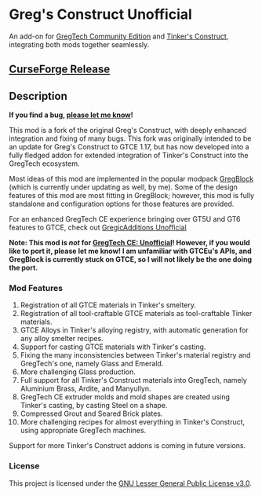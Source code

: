 # Greg's Construct Unofficial
An add-on for [GregTech Community Edition](https://github.com/GregTechCE/GregTech) and [Tinker's Construct](https://github.com/SlimeKnights/TinkersConstruct), integrating both mods together seamlessly.

## [CurseForge Release](https://legacy.curseforge.com/minecraft/mc-mods/gregs-construct-unofficial/)

## Description
**If you find a bug, [please let me know](https://github.com/1ahmadbassam/GregsConstructUnofficial/issues)!**

This mod is a fork of the original Greg's Construct, with deeply enhanced integration and fixing of many bugs. 
This fork was originally intended to be an update for Greg's Construct to GTCE 1.17, but has now developed into a fully
fledged addon for extended integration of Tinker's Construct into the GregTech ecosystem.

Most ideas of this mod are implemented in the popular modpack [GregBlock](https://github.com/1ahmadbassam/Gregblock-revamped117)
(which is currently under updating as well, by me).
Some of the design features of this mod are most fitting in GregBlock; however, this mod is fully
standalone and configuration options for those features are provided.

For an enhanced GregTech CE experience bringing over GT5U and GT6 features to GTCE, check out [GregicAdditions Unofficial](https://github.com/1ahmadbassam/GregicAdditionsUnofficial)

**Note: This mod is _not_ for [GregTech CE: Unofficial](https://github.com/GregTechCEu/GregTech)! However, if you would like to port it, please let me know! I am unfamiliar with GTCEu's
APIs, and GregBlock is currently stuck on GTCE, so I will not likely be the one doing the port.**

### Mod Features
1. Registration of all GTCE materials in Tinker's smeltery.
2. Registration of all tool-craftable GTCE materials as tool-craftable Tinker materials.
3. GTCE Alloys in Tinker's alloying registry, with automatic generation for any alloy smelter recipes.
4. Support for casting GTCE materials with Tinker's casting.
5. Fixing the many inconsistencies between Tinker's material registry and GregTech's one, namely Glass and Emerald.
6. More challenging Glass production.
7. Full support for all Tinker's Construct materials into GregTech, namely Aluminium Brass, Ardite, and Manyullyn.
8. GregTech CE extruder molds and mold shapes are created using Tinker's casting, by casting Steel on a shape.
9. Compressed Grout and Seared Brick plates.
10. More challenging recipes for almost everything in Tinker's Construct, using appropriate GregTech machines.

Support for more Tinker's Construct addons is coming in future versions.

### License
This project is licensed under the [GNU Lesser General Public License v3.0](https://www.gnu.org/licenses/lgpl-3.0.en.html).
